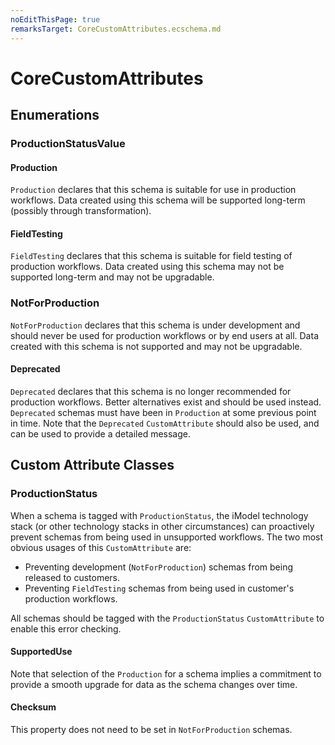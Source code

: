 ```yaml
---
noEditThisPage: true
remarksTarget: CoreCustomAttributes.ecschema.md
---
```


# CoreCustomAttributes

## Enumerations

### ProductionStatusValue

#### Production

`Production` declares that this schema is suitable for use in production workflows. Data created using this schema will be supported long-term (possibly through transformation).

#### FieldTesting

`FieldTesting` declares that this schema is suitable for field testing of production workflows. Data created using this schema may not be supported long-term and may not be upgradable.

### NotForProduction

`NotForProduction` declares that this schema is under development and should never be used for production workflows or by end users at all. Data created with this schema is not supported and may not be upgradable.

#### Deprecated

`Deprecated` declares that this schema is no longer recommended for production workflows. Better alternatives exist and should be used instead. `Deprecated` schemas must have been in `Production` at some previous point in time. Note that the `Deprecated` `CustomAttribute` should also be used, and can be used to provide a detailed message.

## Custom Attribute Classes

### ProductionStatus

When a schema is tagged with `ProductionStatus`, the iModel technology stack (or other technology stacks in other circumstances) can proactively prevent schemas from being used in unsupported workflows. The two most obvious usages of this `CustomAttribute` are:

- Preventing development (`NotForProduction`) schemas from being released to customers.
- Preventing `FieldTesting` schemas from being used in customer's production workflows.

All schemas should be tagged with the `ProductionStatus` `CustomAttribute` to enable this error checking.

#### SupportedUse

Note that selection of the `Production` for a schema implies a commitment to provide a smooth upgrade for data as the schema changes over time.

#### Checksum

This property does not need to be set in `NotForProduction` schemas.
